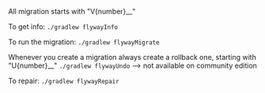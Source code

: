 All migration starts with "V{number}__"

To get info:
``` ./gradlew flywayInfo ```

To run the migration:
``` ./gradlew flywayMigrate ```

Whenever you create a migration always create a rollback one, starting with "U{number}__"
``` ./gradlew flywayUndo ``` --> not available on community edition

To repair:
``` ./gradlew flywayRepair ```
